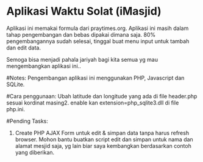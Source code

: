 # Aplikasi Waktu Solat (iMasjid)
Aplikasi ini memakai formula dari praytimes.org.
Aplikasi ini masih dalam tahap pengembangan dan bebas dipakai dimana saja.
80% pengembangannya sudah selesai, tinggal buat menu input untuk tambah dan edit data.

Semoga bisa menjadi pahala jariyah bagi kita semua yg mau mengembangkan aplikasi ini..

#Notes:
Pengembangan aplikasi ini menggunakan PHP, Javascript dan SQLite.

#Cara penggunaan:
Ubah latitude dan longitude yang ada di file header.php sesuai kordinat masing2.
enable kan extension=php_sqlite3.dll di file php.ini.


#Pending Tasks:
1. Create PHP AJAX Form untuk edit & simpan data tanpa harus refresh browser.
   Mohon bantu buatkan script edit dan simpan untuk nama dan alamat mesjid saja, yg lain biar saya
   kembangkan berdasarkan contoh yang diberikan.
